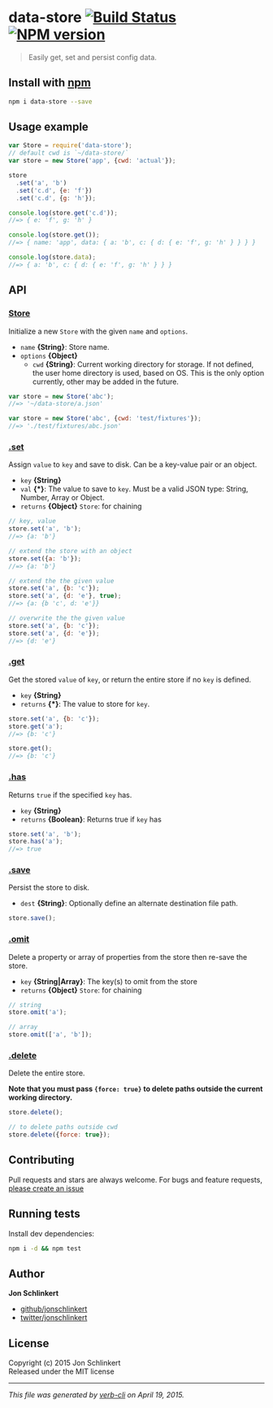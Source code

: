 # data-store  [![Build Status](https://travis-ci.org/jonschlinkert/data-store.svg)](https://travis-ci.org/jonschlinkert/data-store)  [![NPM version](https://badge.fury.io/js/data-store.svg)](http://badge.fury.io/js/data-store)

> Easily get, set and persist config data.

## Install with [npm](npmjs.org)

```bash
npm i data-store --save
```

## Usage example

```js
var Store = require('data-store');
// default cwd is `~/data-store/`
var store = new Store('app', {cwd: 'actual'});

store
  .set('a', 'b')
  .set('c.d', {e: 'f'})
  .set('c.d', {g: 'h'});

console.log(store.get('c.d'));
//=> { e: 'f', g: 'h' }

console.log(store.get());
//=> { name: 'app', data: { a: 'b', c: { d: { e: 'f', g: 'h' } } } }

console.log(store.data);
//=> { a: 'b', c: { d: { e: 'f', g: 'h' } } }
```

## API
### [Store](index.js#L40)

Initialize a new `Store` with the given `name` and `options`.

* `name` **{String}**: Store name.    
* `options` **{Object}**  
    - `cwd` **{String}**: Current working directory for storage. If not defined, the user home directory is used, based on OS. This is the only option currently, other may be added in the future.
      

```js
var store = new Store('abc');
//=> '~/data-store/a.json'

var store = new Store('abc', {cwd: 'test/fixtures'});
//=> './test/fixtures/abc.json'
```

### [.set](index.js#L85)

Assign `value` to `key` and save to disk. Can be a key-value pair or an object.

* `key` **{String}**    
* `val` **{*}**: The value to save to `key`. Must be a valid JSON type: String, Number, Array or Object.    
* `returns` **{Object}** `Store`: for chaining  

```js
// key, value
store.set('a', 'b');
//=> {a: 'b'}

// extend the store with an object
store.set({a: 'b'});
//=> {a: 'b'}

// extend the the given value
store.set('a', {b: 'c'});
store.set('a', {d: 'e'}, true);
//=> {a: {b 'c', d: 'e'}}

// overwrite the the given value
store.set('a', {b: 'c'});
store.set('a', {d: 'e'});
//=> {d: 'e'}
```

### [.get](index.js#L130)

Get the stored `value` of `key`, or return the entire store if no `key` is defined.

* `key` **{String}**    
* `returns` **{*}**: The value to store for `key`.  

```js
store.set('a', {b: 'c'});
store.get('a');
//=> {b: 'c'}

store.get();
//=> {b: 'c'}
```

### [.has](index.js#L151)

Returns `true` if the specified `key` has.

* `key` **{String}**    
* `returns` **{Boolean}**: Returns true if `key` has  

```js
store.set('a', 'b');
store.has('a');
//=> true
```

### [.save](index.js#L168)

Persist the store to disk.

* `dest` **{String}**: Optionally define an alternate destination file path.    

```js
store.save();
```

### [.omit](index.js#L189)

Delete a property or array of properties from the store then re-save the store.

* `key` **{String|Array}**: The key(s) to omit from the store    
* `returns` **{Object}** `Store`: for chaining  

```js
// string
store.omit('a');

// array
store.omit(['a', 'b']);
```

### [.delete](index.js#L216)

Delete the entire store.

**Note that you must pass `{force: true}` to delete
paths outside the current working directory.**

```js
store.delete();

// to delete paths outside cwd
store.delete({force: true});
```

## Contributing
Pull requests and stars are always welcome. For bugs and feature requests, [please create an issue](https://github.com/jonschlinkert/data-store/issues)

## Running tests
Install dev dependencies:

```bash
npm i -d && npm test
```

## Author

**Jon Schlinkert**

+ [github/jonschlinkert](https://github.com/jonschlinkert)
+ [twitter/jonschlinkert](http://twitter.com/jonschlinkert) 

## License
Copyright (c) 2015 Jon Schlinkert  
Released under the MIT license

***

_This file was generated by [verb-cli](https://github.com/assemble/verb-cli) on April 19, 2015._
<!-- deps: mocha should -->

[arr-union]: https://github.com/jonschlinkert/arr-union
[emitter]: https://github.com/component/emitter
[get-value]: https://github.com/jonschlinkert/get-value
[node-graceful-fs]: https://github.com/isaacs/node-graceful-fs
[has-value]: https://github.com/jonschlinkert/has-value
[kind-of]: https://github.com/jonschlinkert/kind-of
[mixin-deep]: https://github.com/jonschlinkert/mixin-deep
[node-mkdirp]: https://github.com/substack/node-mkdirp
[rimraf]: https://github.com/isaacs/rimraf
[set-value]: https://github.com/jonschlinkert/set-value

